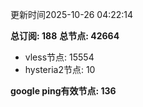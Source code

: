 更新时间2025-10-26 04:22:14

**总订阅: 188**
**总节点: 42664**
- vless节点: 15554
- hysteria2节点: 10

**google ping有效节点: 136**
